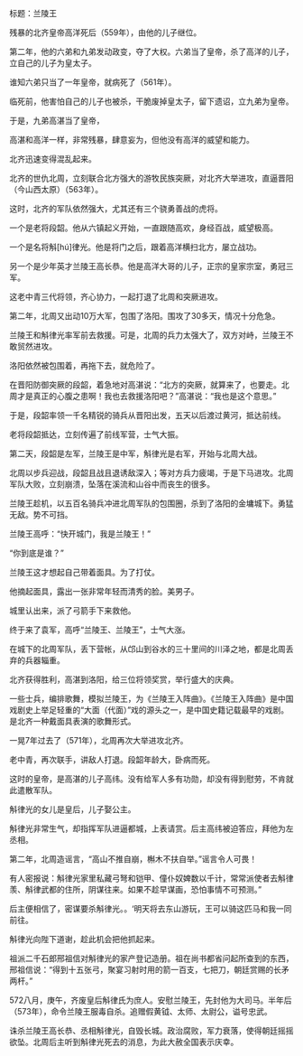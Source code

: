 标题：兰陵王



残暴的北齐皇帝高洋死后（559年），由他的儿子继位。

第二年，他的六弟和九弟发动政变，夺了大权。六弟当了皇帝，杀了高洋的儿子，立自己的儿子为皇太子。

谁知六弟只当了一年皇帝，就病死了（561年）。

临死前，他害怕自己的儿子也被杀，干脆废掉皇太子，留下遗诏，立九弟为皇帝。

于是，九弟高湛当了皇帝，

高湛和高洋一样，非常残暴，肆意妄为，但他没有高洋的威望和能力。

北齐迅速变得混乱起来。



北齐的世仇北周，立刻联合北方强大的游牧民族突厥，对北齐大举进攻，直逼晋阳（今山西太原）（563年）。

这时，北齐的军队依然强大，尤其还有三个骁勇善战的虎将。

一个是老将段韶。他从六镇起义开始，一直跟随高欢，身经百战，威望极高。

一个是名将斛[hú]律光。他是将门之后，跟着高洋横扫北方，屡立战功。

另一个是少年英才兰陵王高长恭。他是高洋大哥的儿子，正宗的皇家宗室，勇冠三军。

这老中青三代将领，齐心协力，一起打退了北周和突厥进攻。



第二年，北周又出动10万大军，包围了洛阳。围攻了30多天，情况十分危急。

兰陵王和斛律光率军前去救援。可是，北周的兵力太强大了，双方对峙，兰陵王不敢贸然进攻。

洛阳依然被包围着，再拖下去，就危险了。

在晋阳防御突厥的段韶，着急地对高湛说：“北方的突厥，就算来了，也要走。北周才是真正的心腹之患啊！我也去救援洛阳吧？”高湛说：“我也是这个意思。”

于是，段韶率领一千名精锐的骑兵从晋阳出发，五天以后渡过黄河，抵达前线。



老将段韶抵达，立刻传遍了前线军营，士气大振。

第二天，段韶是左军，兰陵王是中军，斛律光是右军，开始与北周大战。

北周以步兵迎战，段韶且战且退诱敌深入；等对方兵力疲竭，于是下马进攻。北周军队大败，立刻崩溃，坠落在溪流和山谷中而丧生的很多。



兰陵王趁机，以五百名骑兵冲进北周军队的包围圈，杀到了洛阳的金墉城下。勇猛无敌。势不可挡。

兰陵王高呼：“快开城门，我是兰陵王！”

“你到底是谁？”

兰陵王这才想起自己带着面具。为了打仗。

他摘起面具，露出一张非常年轻而清秀的脸。美男子。

城里认出来，派了弓箭手下来救他。

终于来了袁军，高呼“兰陵王、兰陵王”，士气大涨。

在城下的北周军队，丢下营帐，从邙山到谷水的三十里间的川泽之地，都是北周丢弃的兵器辎重。

北齐获得胜利，高湛到洛阳，给三位将领奖赏，举行盛大的庆典。

一些士兵，编排歌舞，模拟兰陵王，为《兰陵王入阵曲》。《兰陵王入阵曲》是中国戏剧史上举足轻重的“大面（代面）”戏的源头之一，是中国史籍记载最早的戏剧。是北齐一种戴面具表演的歌舞形式。



一晃7年过去了（571年），北周再次大举进攻北齐。

老中青，再次联手，讲敌人打退。段韶年龄大，卧病而死。

这时的皇帝，是高湛的儿子高纬。没有给军人多有功勋，却没有得到慰劳，不肯就此遣散军队。

斛律光的女儿是皇后，儿子娶公主。

斛律光非常生气，却指挥军队进逼都城，上表请赏。后主高纬被迫答应，拜他为左丞相。



第二年，北周造谣言，“高山不推自崩，槲木不扶自举。”谣言令人可畏！

有人密报说：斛律光家里私藏弓弩和铠甲、僮仆奴婢数以千计，常常派使者去斛律羡、斛律武都的住所，阴谋往来。如果不趁早谋画，恐怕事情不可预测。”

后主便相信了，密谋要杀斛律光。。‘明天将去东山游玩，王可以骑这匹马和我一同前往。

斛律光向陛下道谢，趁此机会把他抓起来。

祖派二千石郎邢祖信对斛律光的家产登记造册。祖在尚书都省问起所查到的东西，邢祖信说：“得到十五张弓，聚宴习射时用的箭一百支，七把刀，朝廷赏赐的长矛两杆。”



572八月，庚午，齐废皇后斛律氏为庶人。安慰兰陵王，先封他为大司马。半年后（573年），命令兰陵王服毒自杀。追赠假黄钺、太师、太尉公，谥号忠武。

诛杀兰陵王高长恭、丞相斛律光，自毁长城。政治腐败，军力衰落，使得朝廷摇摇欲坠。北周后主听到斛律光死去的消息，为此大赦全国表示庆幸。